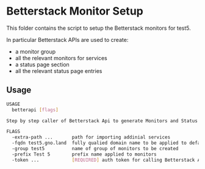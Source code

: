 # Betterstack Monitor Setup

This folder contains the script to setup the Betterstack monitors for test5.

In particular Betterstack APIs are used to create:

- a monitor group
- all the relevant monitors for services
- a status page section
- all the relevant status page entries

## Usage

```bash
USAGE
  betterapi [flags]

Step by step caller of Betterstack Api to generate Monitors and Status Page entries in Betterstack website

FLAGS
  -extra-path ...       path for importing addinial services
  -fqdn test5.gno.land  fully qualied domain name to be applied to default monitors
  -group test5          name of group of monitors to be created
  -prefix Test 5        prefix name applied to monitors
  -token ...            [REQUIRED] auth token for calling Betterstack APIs
```
